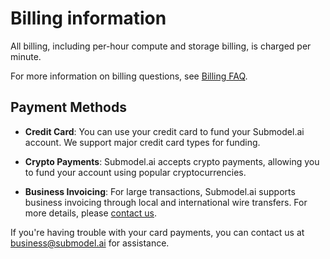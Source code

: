 # Billing information

All billing, including per-hour compute and storage billing, is charged per minute.

For more information on billing questions, see [Billing FAQ](../references/Billing%20FAQ.md).

## Payment Methods

- **Credit Card**: You can use your credit card to fund your Submodel.ai account. We support major credit card types for funding.

- **Crypto Payments**: Submodel.ai accepts crypto payments, allowing you to fund your account using popular cryptocurrencies.

- **Business Invoicing**: For large transactions, Submodel.ai supports business invoicing through local and international wire transfers. For more details, please [contact us](../contact-us.md).

If you're having trouble with your card payments, you can contact us at [business@submodel.ai](../contact-us.md) for assistance.
